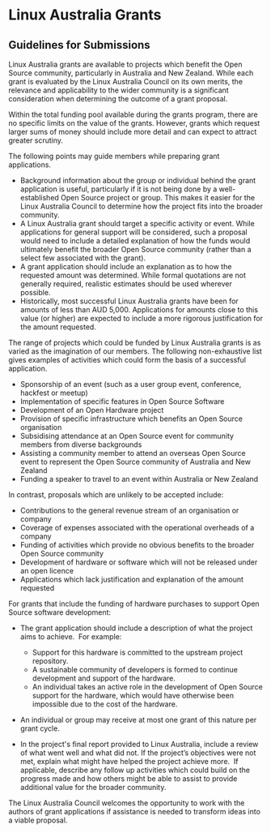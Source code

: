 # Linux Australia Grants

## Guidelines for Submissions

Linux Australia grants are available to projects which benefit the Open Source community, particularly in Australia and New Zealand. While each grant is evaluated by the Linux Australia Council on its own merits, the relevance and applicability to the wider community is a significant consideration when determining the outcome of a grant proposal.

Within the total funding pool available during the grants program, there are no specific limits on the value of the grants. However, grants which request larger sums of money should include more detail and can expect to attract greater scrutiny.

The following points may guide members while preparing grant applications.

* Background information about the group or individual behind the grant application is useful, particularly if it is not being done by a well-established Open Source project or group. This makes it easier for the Linux Australia Council to determine how the project fits into the broader community.
* A Linux Australia grant should target a specific activity or event. While applications for general support will be considered, such a proposal would need to include a detailed explanation of how the funds would ultimately benefit the broader Open Source community (rather than a select few associated with the grant).
* A grant application should include an explanation as to how the requested amount was determined. While formal quotations are not generally required, realistic estimates should be used wherever possible.
* Historically, most successful Linux Australia grants have been for amounts of less than AUD 5,000. Applications for amounts close to this value (or higher) are expected to include a more rigorous justification for the amount requested.

The range of projects which could be funded by Linux Australia grants is as varied as the imagination of our members. The following non-exhaustive list gives examples of activities which could form the basis of a successful application.

* Sponsorship of an event (such as a user group event, conference, hackfest or meetup)
* Implementation of specific features in Open Source Software
* Development of an Open Hardware project
* Provision of specific infrastructure which benefits an Open Source organisation
* Subsidising attendance at an Open Source event for community members from diverse backgrounds
* Assisting a community member to attend an overseas Open Source event to represent the Open Source community of Australia and New Zealand
* Funding a speaker to travel to an event within Australia or New Zealand

In contrast, proposals which are unlikely to be accepted include:

* Contributions to the general revenue stream of an organisation or company
* Coverage of expenses associated with the operational overheads of a company
* Funding of activities which provide no obvious benefits to the broader Open Source community
* Development of hardware or software which will not be released under an open licence
* Applications which lack justification and explanation of the amount requested

For grants that include the funding of hardware purchases to support Open Source software development:

* The grant application should include a description of what the project aims to achieve.  For example:
    - Support for this hardware is committed to the upstream project repository.
    - A sustainable community of developers is formed to continue development and support of the hardware.
    - An individual takes an active role in the development of Open Source support for the hardware, which would have otherwise been impossible due to the cost of the hardware.

* An individual or group may receive at most one grant of this nature per grant cycle.

* In the project's final report provided to Linux Australia, include a review of what went well and what did not. If the project’s objectives were not met, explain what might have helped the project achieve more.  If applicable, describe any follow up activities which could build on the progress made and how others might be able to assist to provide additional value for the broader community.

The Linux Australia Council welcomes the opportunity to work with the authors of grant applications if assistance is needed to transform ideas into a viable proposal.
